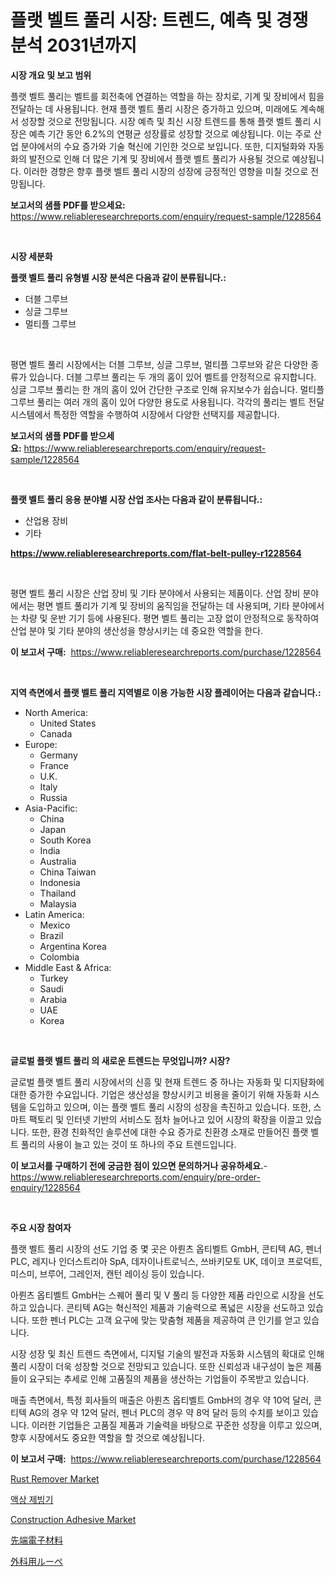<p><h1>플랫 벨트 풀리 시장: 트렌드, 예측 및 경쟁 분석 2031년까지</h1></p><p><strong>시장 개요 및 보고 범위</strong></p>
<p><p>플랫 벨트 풀리는 벨트를 회전축에 연결하는 역할을 하는 장치로, 기계 및 장비에서 힘을 전달하는 데 사용됩니다. 현재 플랫 벨트 풀리 시장은 증가하고 있으며, 미래에도 계속해서 성장할 것으로 전망됩니다. 시장 예측 및 최신 시장 트렌드를 통해 플랫 벨트 풀리 시장은 예측 기간 동안 6.2%의 연평균 성장률로 성장할 것으로 예상됩니다. 이는 주로 산업 분야에서의 수요 증가와 기술 혁신에 기인한 것으로 보입니다. 또한, 디지털화와 자동화의 발전으로 인해 더 많은 기계 및 장비에서 플랫 벨트 풀리가 사용될 것으로 예상됩니다. 이러한 경향은 향후 플랫 벨트 풀리 시장의 성장에 긍정적인 영향을 미칠 것으로 전망됩니다.</p></p>
<p><strong>보고서의 샘플 PDF를 받으세요:</strong> <a href="https://www.reliableresearchreports.com/enquiry/request-sample/1228564">https://www.reliableresearchreports.com/enquiry/request-sample/1228564</a></p>
<p>&nbsp;</p>
<p><strong>시장 세분화</strong></p>
<p><strong>플랫 벨트 풀리 유형별 시장 분석은 다음과 같이 분류됩니다.:</strong></p>
<p><ul><li>더블 그루브</li><li>싱글 그루브</li><li>멀티플 그루브</li></ul></p>
<p>&nbsp;</p>
<p><p>평면 벨트 풀리 시장에서는 더블 그루브, 싱글 그루브, 멀티플 그루브와 같은 다양한 종류가 있습니다. 더블 그루브 풀리는 두 개의 홈이 있어 벨트를 안정적으로 유지합니다. 싱글 그루브 풀리는 한 개의 홈이 있어 간단한 구조로 인해 유지보수가 쉽습니다. 멀티플 그루브 풀리는 여러 개의 홈이 있어 다양한 용도로 사용됩니다. 각각의 풀리는 벨트 전달 시스템에서 특정한 역할을 수행하여 시장에서 다양한 선택지를 제공합니다.</p></p>
<p><strong>보고서의 샘플 PDF를 받으세요:</strong>&nbsp;<a href="https://www.reliableresearchreports.com/enquiry/request-sample/1228564">https://www.reliableresearchreports.com/enquiry/request-sample/1228564</a></p>
<p>&nbsp;</p>
<p><strong> 플랫 벨트 풀리 응용 분야별 시장 산업 조사는 다음과 같이 분류됩니다.:</strong></p>
<p><ul><li>산업용 장비</li><li>기타</li></ul></p>
<p><strong><a href="https://www.reliableresearchreports.com/flat-belt-pulley-r1228564">https://www.reliableresearchreports.com/flat-belt-pulley-r1228564</a></strong></p>
<p>&nbsp;</p>
<p><p>평면 벨트 풀리 시장은 산업 장비 및 기타 분야에서 사용되는 제품이다. 산업 장비 분야에서는 평면 벨트 풀리가 기계 및 장비의 움직임을 전달하는 데 사용되며, 기타 분야에서는 차량 및 운반 기기 등에 사용된다. 평면 벨트 풀리는 고장 없이 안정적으로 동작하여 산업 분야 및 기타 분야의 생산성을 향상시키는 데 중요한 역할을 한다.</p></p>
<p><strong>이 보고서 구매:</strong>&nbsp; <a href="https://www.reliableresearchreports.com/purchase/1228564">https://www.reliableresearchreports.com/purchase/1228564</a></p>
<p>&nbsp;</p>
<p><strong>지역 측면에서 플랫 벨트 풀리 지역별로 이용 가능한 시장 플레이어는 다음과 같습니다.:</strong></p>
<p><ul>
    <li>
        North America:
        <ul>
            <li>United States</li>
            <li>Canada</li>
        </ul>
    </li>
    <li>
        Europe:
        <ul>
            <li>Germany</li>
            <li>France</li>
            <li>U.K.</li>
            <li>Italy</li>
            <li>Russia</li>
        </ul>
    </li>
    <li>
        Asia-Pacific:
        <ul>
            <li>China</li>
            <li>Japan</li>
            <li>South Korea</li>
            <li>India</li>
            <li>Australia</li>
            <li>China Taiwan</li>
            <li>Indonesia</li>
            <li>Thailand</li>
            <li>Malaysia</li>
        </ul>
    </li>
    <li>
        Latin America:
        <ul>
            <li>Mexico</li>
            <li>Brazil</li>
            <li>Argentina Korea</li>
            <li>Colombia</li>
        </ul>
    </li>
    <li>
        Middle East & Africa:
        <ul>
            <li>Turkey</li>
            <li>Saudi</li>
            <li>Arabia</li>
            <li>UAE</li>
            <li>Korea</li>
        </ul>
    </li>
    </ul></p>
<p>&nbsp;</p>
<p><strong>글로벌 플랫 벨트 풀리 의 새로운 트렌드는 무엇입니까? 시장?</strong></p>
<p><p>글로벌 플랫 벨트 풀리 시장에서의 신흥 및 현재 트렌드 중 하나는 자동화 및 디지턈화에 대한 증가한 수요입니다. 기업은 생산성을 향상시키고 비용을 줄이기 위해 자동화 시스템을 도입하고 있으며, 이는 플랫 벨트 풀리 시장의 성장을 촉진하고 있습니다. 또한, 스마트 팩토리 및 인터넷 기반의 서비스도 점차 늘어나고 있어 시장의 확장을 이끌고 있습니다. 또한, 환경 친화적인 솔루션에 대한 수요 증가로 친환경 소재로 만들어진 플랫 벨트 풀리의 사용이 늘고 있는 것이 또 하나의 주요 트렌드입니다.</p></p>
<p><strong>이 보고서를 구매하기 전에 궁금한 점이 있으면 문의하거나 공유하세요.</strong>- <a href="https://www.reliableresearchreports.com/enquiry/pre-order-enquiry/1228564">https://www.reliableresearchreports.com/enquiry/pre-order-enquiry/1228564</a></p>
<p>&nbsp;</p>
<p><strong>주요 시장 참여자</strong></p>
<p><p>플랫 벨트 풀리 시장의 선도 기업 중 몇 곳은 아륀츠 옵티벨트 GmbH, 콘티텍 AG, 펜너 PLC, 레지나 인더스트리아 SpA, 데자이나트로닉스, 쓰바키모토 UK, 데이코 프로덕트, 미스미, 브루어, 그레인저, 캔턴 레이싱 등이 있습니다.</p><p>아륀츠 옵티벨트 GmbH는 스퀘어 풀리 및 V 풀리 등 다양한 제품 라인으로 시장을 선도하고 있습니다. 콘티텍 AG는 혁신적인 제품과 기술력으로 폭넓은 시장을 선도하고 있습니다. 또한 펜너 PLC는 고객 요구에 맞는 맞춤형 제품을 제공하여 큰 인기를 얻고 있습니다.</p><p>시장 성장 및 최신 트렌드 측면에서, 디지털 기술의 발전과 자동화 시스템의 확대로 인해 풀리 시장이 더욱 성장할 것으로 전망되고 있습니다. 또한 신뢰성과 내구성이 높은 제품들이 요구되는 추세로 인해 고품질의 제품을 생산하는 기업들이 주목받고 있습니다.</p><p>매출 측면에서, 특정 회사들의 매출은 아륀츠 옵티벨트 GmbH의 경우 약 10억 달러, 콘티텍 AG의 경우 약 12억 달러, 펜너 PLC의 경우 약 8억 달러 등의 수치를 보이고 있습니다. 이러한 기업들은 고품질 제품과 기술력을 바탕으로 꾸준한 성장을 이루고 있으며, 향후 시장에서도 중요한 역할을 할 것으로 예상됩니다.</p></p>
<p><strong>이 보고서 구매:</strong>&nbsp;&nbsp;<a href="https://www.reliableresearchreports.com/purchase/1228564">https://www.reliableresearchreports.com/purchase/1228564</a></p>
<p><p><a href="https://issuu.com/reportprime-2/docs/rust-remover-market-size-2030.pptx">Rust Remover Market</a></p><p><a href="https://medium.com/@clairhane1954/%EC%95%A1%EC%B2%B4-%EC%A0%9C%EC%84%A4%EC%A0%9C-%EC%8B%9C%EC%9E%A5-%EC%9C%A0%ED%98%95-%EC%9D%91%EC%9A%A9-%EB%B0%8F-%EC%A7%80%EB%A6%AC%EB%B3%84-%ED%8F%AC%EA%B4%84%EC%A0%81%EC%9D%B8-%ED%8F%89%EA%B0%80-73e923e5fa8d">액상 제빙기</a></p><p><a href="https://issuu.com/reportprime-2/docs/construction-adhesive-market-size-2030.pptx">Construction Adhesive Market</a></p><p><a href="https://github.com/joaejkdzgyljvo6/Market-Research-Report-List-1/blob/main/360468232854.md">先端電子材料</a></p><p><a href="https://medium.com/@kaydenjohns1964/%E6%89%8B%E8%A1%93%E7%94%A8%E3%83%AB%E3%83%BC%E3%83%9A%E5%B8%82%E5%A0%B4%E3%81%AE%E5%88%86%E6%9E%90-%E3%82%B0%E3%83%AD%E3%83%BC%E3%83%90%E3%83%AB%E6%A5%AD%E7%95%8C%E3%81%AE%E5%B1%95%E6%9C%9B%E3%81%A8%E4%BA%88%E6%B8%AC-2024%E5%B9%B4%E3%81%8B%E3%82%892031%E5%B9%B4-096adaefd3a9">外科用ルーペ</a></p></p>